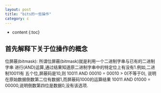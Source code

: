 ```yaml
---
layout: post
title: "bits的一些操作"
category: c
---
```


* content
{:toc}

## 首先解释下关于位操作的概念

位屏蔽(bitmask): 所谓位屏蔽(bitmask)就是利用一个二进制字串与已有的二进制字串
进行(AND)运算,通过结果知道原二进制字串中的特定位上有没有1.例如,二进制10011有
五个位,屏蔽码是10,则
10011 AND 00010 = 00010 > 0(不等于0),
说明在原始数据倒数第二位有数据1,而屏蔽码1000的运算结果 10011 AND 01000 = 00000,说明倒数第四位是数据0,没有该选项.




